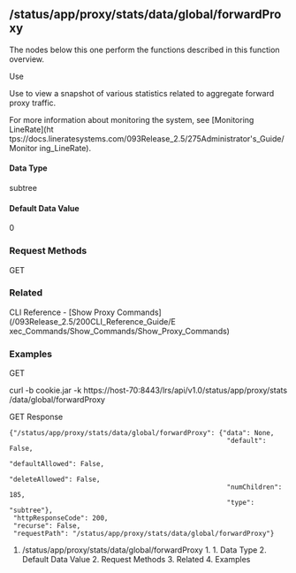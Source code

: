 ## /status/app/proxy/stats/data/global/forwardProxy

The nodes below this one perform the functions described in this function
overview.

Use

Use to view a snapshot of various statistics related to aggregate forward
proxy traffic.

For more information about monitoring the system, see [Monitoring LineRate](ht
tps://docs.lineratesystems.com/093Release_2.5/275Administrator's_Guide/Monitor
ing_LineRate).

#### Data Type

subtree

#### Default Data Value

0

### Request Methods

GET

### Related

CLI Reference - [Show Proxy Commands](/093Release_2.5/200CLI_Reference_Guide/E
xec_Commands/Show_Commands/Show_Proxy_Commands)

### Examples

GET

curl -b cookie.jar -k https://host-70:8443/lrs/api/v1.0/status/app/proxy/stats
/data/global/forwardProxy

GET Response

    
    
    {"/status/app/proxy/stats/data/global/forwardProxy": {"data": None,
                                                           "default": False,
                                                           "defaultAllowed": False,
                                                           "deleteAllowed": False,
                                                           "numChildren": 185,
                                                           "type": "subtree"},
     "httpResponseCode": 200,
     "recurse": False,
     "requestPath": "/status/app/proxy/stats/data/global/forwardProxy"}
    

  1. /status/app/proxy/stats/data/global/forwardProxy
    1.       1. Data Type
      2. Default Data Value
    2. Request Methods
    3. Related
    4. Examples

